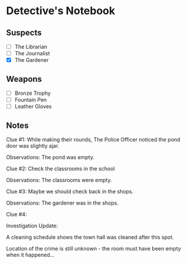 # Detective's Notebook

## Suspects
- [ ] The Librarian
- [ ] The Journalist
- [x] The Gardener

## Weapons
- [ ] Bronze Trophy
- [ ] Fountain Pen
- [ ] Leather Gloves

## Notes
Clue #1:
While making their rounds, The Police Officer noticed the pond door was slightly ajar.

Observations:
The pond was empty.

Clue #2:
Check the classrooms in the school

Observations:
The classrooms were empty.

Clue #3:
Maybe we should check back in the shops.

Observations:
The gardener was in the shops.

Clue #4:

Investigation Update:

A cleaning schedule shows the town hall was cleaned after this spot.

Location of the crime is still unknown - the room must have been empty when it happened...
